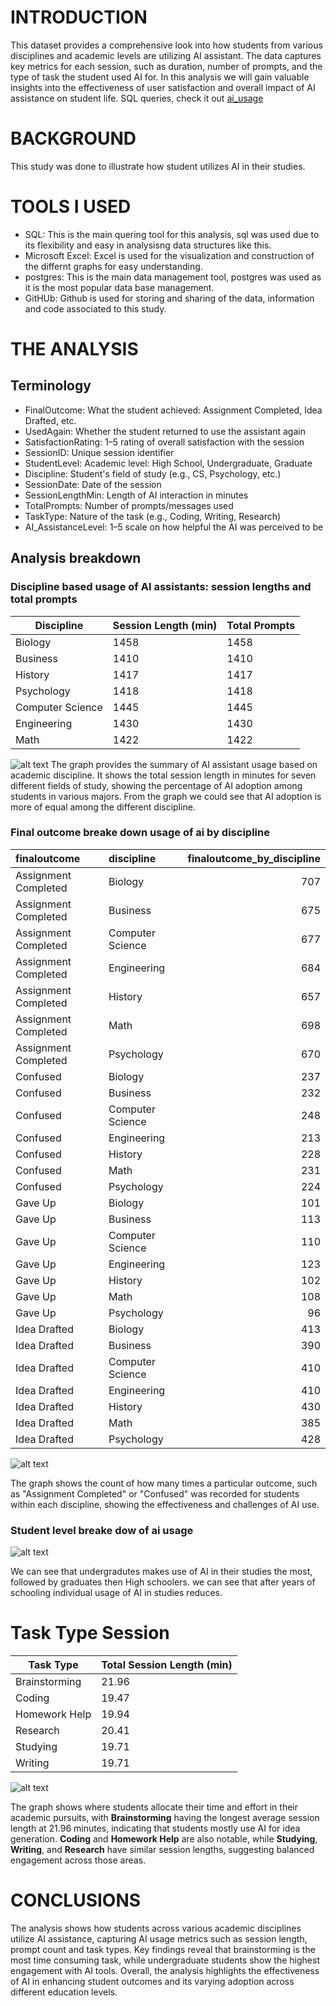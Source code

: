 # INTRODUCTION
This dataset provides a comprehensive look into how students from various disciplines and academic levels are utilizing AI assistant. The data captures key metrics for each session, such as duration, number of prompts, and the type of task the student used AI for. In this analysis we will gain valuable insights into the effectiveness of user satisfaction and overall impact of AI assistance on student life.
SQL queries, check it out [ai_usage](/ai_usage/)
# BACKGROUND
This study was done to illustrate how student utilizes AI  in their studies.
# TOOLS I USED
- SQL: This is the main quering tool for this analysis, sql was used due to its flexibility and easy in analysisng data structures like this.
- Microsoft Excel: Excel is used for the visualization and construction of the differnt graphs for easy understanding.
- postgres: This is the main data management tool, postgres was used as it is the most popular data base management.
- GitHUb: Github is used for storing and sharing of the data, information and code associated to this study.
# THE ANALYSIS
## Terminology
- FinalOutcome: What the student achieved: Assignment Completed, Idea Drafted, etc.
- UsedAgain: Whether the student returned to use the assistant again
- SatisfactionRating: 1–5 rating of overall satisfaction with the session
- SessionID: Unique session identifier
- StudentLevel: Academic level: High School, Undergraduate, Graduate
- Discipline: Student's field of study (e.g., CS, Psychology, etc.)
- SessionDate: Date of the session
- SessionLengthMin: Length of AI interaction in minutes
- TotalPrompts: Number of prompts/messages used
- TaskType: Nature of the task (e.g., Coding, Writing, Research)
- AI_AssistanceLevel: 1–5 scale on how helpful the AI was perceived to be
## Analysis breakdown
### Discipline based usage of AI assistants: session lengths and total prompts


| Discipline         | Session Length (min) | Total Prompts |
|--------------------|----------------------|---------------|
| Biology            | 1458                 | 1458          |
| Business           | 1410                 | 1410          |
| History            | 1417                 | 1417          |
| Psychology         | 1418                 | 1418          |
| Computer Science    | 1445                 | 1445          |
| Engineering        | 1430                 | 1430          |
| Math               | 1422                 | 1422          |

![alt text](<CHARTS/TOTAL PROMPTS.png>)
The graph provides the summary of AI assistant usage based on academic discipline. It shows the total session length in minutes for seven different fields of study, showing the percentage of AI adoption among students in various majors.
From the graph we could see that AI adoption is more of equal among the different discipline.

### Final outcome breake down usage of ai by discipline

| finaloutcome | discipline | finaloutcome_by_discipline |
|:---|:---|---:|
| Assignment Completed | Biology | 707 |
| Assignment Completed | Business | 675 |
| Assignment Completed | Computer Science | 677 |
| Assignment Completed | Engineering | 684 |
| Assignment Completed | History | 657 |
| Assignment Completed | Math | 698 |
| Assignment Completed | Psychology | 670 |
| Confused | Biology | 237 |
| Confused | Business | 232 |
| Confused | Computer Science | 248 |
| Confused | Engineering | 213 |
| Confused | History | 228 |
| Confused | Math | 231 |
| Confused | Psychology | 224 |
| Gave Up | Biology | 101 |
| Gave Up | Business | 113 |
| Gave Up | Computer Science | 110 |
| Gave Up | Engineering | 123 |
| Gave Up | History | 102 |
| Gave Up | Math | 108 |
| Gave Up | Psychology | 96 |
| Idea Drafted | Biology | 413 |
| Idea Drafted | Business | 390 |
| Idea Drafted | Computer Science | 410 |
| Idea Drafted | Engineering | 410 |
| Idea Drafted | History | 430 |
| Idea Drafted | Math | 385 |
| Idea Drafted | Psychology | 428 |


![alt text](<CHARTS/FINAL OUTCOME BY PERCENTAGE.png>)

The graph shows the  count of how many times a particular outcome, such as "Assignment Completed" or "Confused" was recorded for students within each discipline, showing the effectiveness and challenges of AI use.
### Student level breake dow of ai usage
![alt text](<CHARTS/LEVEL BREAKEDOWN OF AI USAGE.png>)


We can see that undergradutes makes use of AI in their studies the most, followed by graduates then High schoolers.
we can see that after years of schooling individual usage of AI in studies reduces.

# Task Type Session

| Task Type         | Total Session Length (min) |
|--------------------|----------------------------|
| Brainstorming      | 21.96                      |
| Coding             | 19.47                      |
| Homework Help      | 19.94                      |
| Research           | 20.41                      |
| Studying           | 19.71                      |
| Writing            | 19.71                      |

![alt text](<CHARTS/TOTAL TASK TYPE SESSION IN MINUTES.png>)

The graph shows where students allocate their time and effort in their academic pursuits, with **Brainstorming** having the longest average session length at 21.96 minutes, indicating that students mostly use AI for idea generation. **Coding** and **Homework Help** are also notable, while **Studying**, **Writing**, and **Research** have similar session lengths, suggesting balanced engagement across those areas.
# CONCLUSIONS
The analysis shows how students across various academic disciplines utilize AI assistance, capturing AI usage metrics such as session length, prompt count and task types. Key findings reveal that brainstorming is the most time consuming task, while undergraduate students show the highest engagement with AI tools. Overall, the analysis highlights the effectiveness of AI in enhancing student outcomes and its varying adoption across different education levels.
